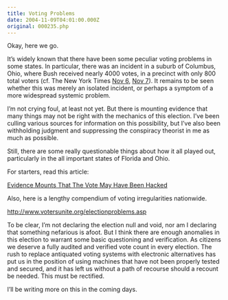 ```yaml
---
title: Voting Problems
date: 2004-11-09T04:01:00.000Z
original: 000235.php
---
```


Okay, here we go.

It’s widely known that there have been some peculiar voting problems in some states. In particular, there was an incident in a suburb of Columbus, Ohio, where Bush received nearly 4000 votes, in a precinct with only 800 total voters (cf. The New York Times <a href="http://www.nytimes.com/2004/11/06/politics/campaign/06ohio.html">Nov 6</a>, <a href="http://www.nytimes.com/2004/11/07/politics/campaign/07elect.html">Nov 7</a>). It remains to be seen whether this was merely an isolated incident, or perhaps a symptom of a more widespread systemic problem.

I’m not crying foul, at least not yet. But there is mounting evidence that many things may not be right with the mechanics of this election. I’ve been culling various sources for information on this possibility, but I’ve also been withholding judgment and suppressing the conspiracy theorist in me as much as possible.

Still, there are some really questionable things about how it all played out, particularly in the all important states of Florida and Ohio.

For starters, read this article:

<a href="http://www.commondreams.org/headlines04/1106-30.htm">Evidence Mounts That The Vote May Have Been Hacked</a>

Also, here is a lengthy compendium of voting irregularities nationwide.

<a href="http://www.votersunite.org/electionproblems.asp">http://www.votersunite.org/electionproblems.asp</a>

To be clear, I’m not declaring the election null and void, nor am I declaring that something nefarious is afoot. But I think there are enough anomalies in this election to warrant some basic questioning and verification. As citizens we deserve a fully audited and verified vote count in every election. The rush to replace antiquated voting systems with electronic alternatives has put us in the position of using machines that have not been properly tested and secured, and it has left us without a path of recourse should a recount be needed. This must be rectified.

I’ll be writing more on this in the coming days.

